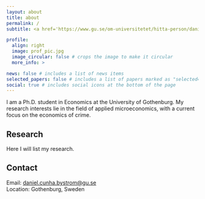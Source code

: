 ```yaml
---
layout: about
title: about
permalink: /
subtitle: <a href='https://www.gu.se/om-universitetet/hitta-person/danielcunhabystrom'>University of Gothenburg</a>

profile:
  align: right
  image: prof_pic.jpg
  image_circular: false # crops the image to make it circular
  more_info: >

news: false # includes a list of news items
selected_papers: false # includes a list of papers marked as "selected={true}"
social: true # includes social icons at the bottom of the page
---
```


I am a Ph.D. student in Economics at the University of Gothenburg. My research interests lie in the field of applied microeconomics, with a current focus on the economics of crime.

## <a id="research"></a> Research

Here I will list my research.

## <a id="contact"></a> Contact

Email: [daniel.cunha.bystrom@gu.se](mailto:daniel.cunha.bystrom@gu.se) <br>
Location: Gothenburg, Sweden
